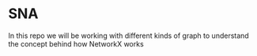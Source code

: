 # SNA
In this repo we will be working with different kinds of graph to understand the concept behind how NetworkX works
